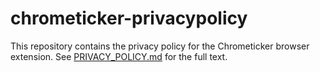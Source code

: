 # chrometicker-privacypolicy

This repository contains the privacy policy for the Chrometicker browser extension. See [PRIVACY_POLICY.md](./PRIVACY_POLICY.md) for the full text.
